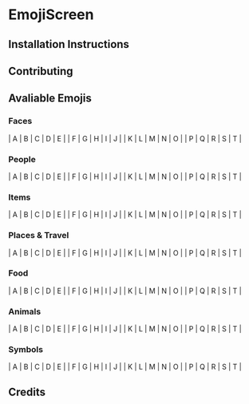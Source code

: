 # EmojiScreen

## Installation Instructions

## Contributing

## Avaliable Emojis

### Faces

| A | B | C | D | E |
| F | G | H | I | J |
| K | L | M | N | O |
| P | Q | R | S | T |

### People

| A | B | C | D | E |
| F | G | H | I | J |
| K | L | M | N | O |
| P | Q | R | S | T |

### Items

| A | B | C | D | E |
| F | G | H | I | J |
| K | L | M | N | O |
| P | Q | R | S | T |

### Places & Travel

| A | B | C | D | E |
| F | G | H | I | J |
| K | L | M | N | O |
| P | Q | R | S | T |

### Food

| A | B | C | D | E |
| F | G | H | I | J |
| K | L | M | N | O |
| P | Q | R | S | T |

### Animals

| A | B | C | D | E |
| F | G | H | I | J |
| K | L | M | N | O |
| P | Q | R | S | T |

### Symbols

| A | B | C | D | E |
| F | G | H | I | J |
| K | L | M | N | O |
| P | Q | R | S | T |

## Credits

